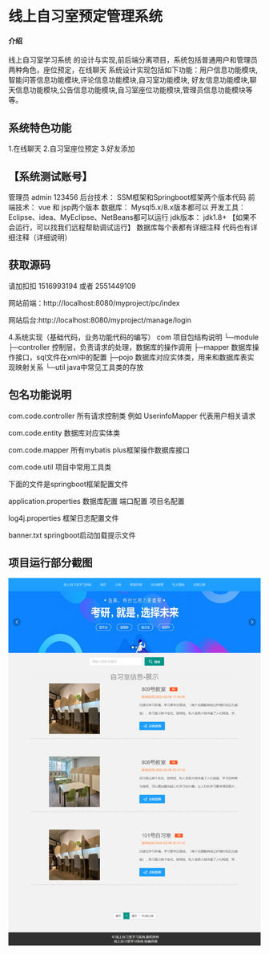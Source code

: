# 线上自习室预定管理系统

#### 介绍
线上自习室学习系统 的设计与实现,前后端分离项目，系统包括普通用户和管理员两种角色，座位预定，在线聊天
系统设计实现包括如下功能：用户信息功能模块,智能问答信息功能模块,评论信息功能模块,自习室功能模块,
好友信息功能模块,聊天信息功能模块,公告信息功能模块,自习室座位功能模块,管理员信息功能模块等等。


## 系统特色功能
1.在线聊天
2.自习室座位预定
3.好友添加


## 【系统测试账号】
管理员 admin 123456
后台技术： SSM框架和Springboot框架两个版本代码
前端技术： vue 和 jsp两个版本
数据库：   Mysql5.x/8.x版本都可以
开发工具： Eclipse、idea、MyEclipse、NetBeans都可以运行
jdk版本： jdk1.8+
【如果不会运行，可以找我们远程帮助调试运行】
数据库每个表都有详细注释
代码也有详细注释（详细说明）

## 获取源码
请加扣扣 1516993194  或者  2551449109

网站前端：http://localhost:8080/myproject/pc/index

网站后台:http://localhost:8080/myproject/manage/login

4.系统实现（基础代码，业务功能代码的编写）
com   项目包结构说明
└─module
    ├─controller  控制层，负责请求的处理，数据库的操作调用
    ├─mapper      数据库操作接口，sql文件在xml中的配置
    ├─pojo        数据库对应实体类，用来和数据库表实现映射关系
    └─util        java中常见工具类的存放


## 包名功能说明

com.code.controller  所有请求控制类  例如 UserinfoMapper 代表用户相关请求

com.code.entity 数据库对应实体类

com.code.mapper 所有mybatis plus框架操作数据库接口

com.code.util   项目中常用工具类



下面的文件是springboot框架配置文件

application.properties   数据库配置 端口配置 项目名配置

log4j.properties   框架日志配置文件

banner.txt     springboot启动加载提示文件



## 项目运行部分截图
![输入图片说明](%E9%A1%B9%E7%9B%AE%E8%BF%90%E8%A1%8C%E6%88%AA%E5%9B%BE%E7%BA%BF%E4%B8%8A%E8%87%AA%E4%B9%A0%E5%AE%A4%E5%AD%A6%E4%B9%A0%E7%B3%BB%E7%BB%9F-%E9%A6%96%E9%A1%B5.png)




